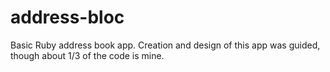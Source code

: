 # address-bloc
Basic Ruby address book app.
Creation and design of this app was guided, though about 1/3 of the code is mine. 
